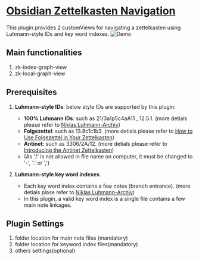# [Obsidian Zettelkasten Navigation](https://github.com/terrychenzw/obsidian-zettelkasten-navigation)

This plugin provides 2 customViews for navigating a zettelkasten using Luhmann-style IDs and key word indexes.
![Demo](https://github.com/terrychenzw/obsidian-zettelkasten-navigation/blob/35981ab539718b3248afd5d7c9e844d987dfa209/attachments/Demo.gif)

## Main functionalities

1. zk-index-graph-view
2. zk-local-graph-view

## Prerequisites

1. **Luhmann-style IDs**. below style IDs are supported by this plugin:
	- **100% Luhmann IDs**: such as 21/3a1p5c4aA11 , 12.5.1. (more detials please refer to [Niklas Luhmann-Archiv](https://niklas-luhmann-archiv.de/bestand/zettelkasten/inhaltsuebersicht#ZK_1_editor_I_1))
	- **Folgezettel**: such as 13.8c1c1b3. (more detials please refer to [How to Use Folgezettel in Your Zettelkasten](https://writing.bobdoto.computer/how-to-use-folgezettel-in-your-zettelkasten-everything-you-need-to-know-to-get-started/))
	- **Antinet**: such as 3306/2A/12. (more detials please refer to [Introducing the Antinet Zettelkasten](https://zettelkasten.de/posts/introduction-antinet-zettelkasten/))
	- (As '/' is not allowed in file name on computer, it must be changed to '-', '.' or ',')

2. **Luhmann-style key word indexes**.
	- Each key word index contains a few notes (branch entrance). (more detials plase refer to [Niklas Luhmann-Archiv](https://niklas-luhmann-archiv.de/bestand/zettelkasten/schlagwortregister))
	- In this plugin, a valid key word index is a single file contains a few main note linkages.

## Plugin Settings

1. folder location for main note files (mandatory)
2. folder location for keyword index files(mandatory)
3. others settings(optional)
